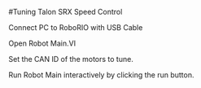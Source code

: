 #Tuning Talon SRX Speed Control

Connect PC to RoboRIO with USB Cable

Open Robot Main.VI

Set the CAN ID of the motors to tune.

Run Robot Main interactively by clicking the run button.

